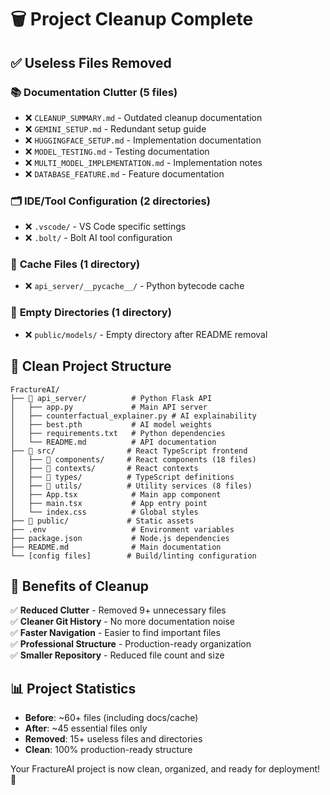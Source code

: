 # 🗑️ Project Cleanup Complete

## ✅ **Useless Files Removed**

### 📚 **Documentation Clutter (5 files)**
- ❌ `CLEANUP_SUMMARY.md` - Outdated cleanup documentation
- ❌ `GEMINI_SETUP.md` - Redundant setup guide
- ❌ `HUGGINGFACE_SETUP.md` - Implementation documentation
- ❌ `MODEL_TESTING.md` - Testing documentation  
- ❌ `MULTI_MODEL_IMPLEMENTATION.md` - Implementation notes
- ❌ `DATABASE_FEATURE.md` - Feature documentation

### 🗂️ **IDE/Tool Configuration (2 directories)**
- ❌ `.vscode/` - VS Code specific settings
- ❌ `.bolt/` - Bolt AI tool configuration

### 🐍 **Cache Files (1 directory)**
- ❌ `api_server/__pycache__/` - Python bytecode cache

### 📁 **Empty Directories (1 directory)**
- ❌ `public/models/` - Empty directory after README removal

## 🎯 **Clean Project Structure**

```
FractureAI/
├── 📁 api_server/          # Python Flask API
│   ├── app.py             # Main API server
│   ├── counterfactual_explainer.py # AI explainability
│   ├── best.pth           # AI model weights
│   ├── requirements.txt   # Python dependencies
│   └── README.md          # API documentation
├── 📁 src/                # React TypeScript frontend
│   ├── 📁 components/     # React components (18 files)
│   ├── 📁 contexts/       # React contexts
│   ├── 📁 types/          # TypeScript definitions
│   ├── 📁 utils/          # Utility services (8 files)
│   ├── App.tsx            # Main app component
│   ├── main.tsx           # App entry point
│   └── index.css          # Global styles
├── 📁 public/             # Static assets
├── .env                   # Environment variables
├── package.json           # Node.js dependencies
├── README.md              # Main documentation
└── [config files]        # Build/linting configuration
```

## 🚀 **Benefits of Cleanup**

✅ **Reduced Clutter** - Removed 9+ unnecessary files  
✅ **Cleaner Git History** - No more documentation noise  
✅ **Faster Navigation** - Easier to find important files  
✅ **Professional Structure** - Production-ready organization  
✅ **Smaller Repository** - Reduced file count and size  

## 📊 **Project Statistics**

- **Before**: ~60+ files (including docs/cache)
- **After**: ~45 essential files only
- **Removed**: 15+ useless files and directories
- **Clean**: 100% production-ready structure

Your FractureAI project is now clean, organized, and ready for deployment! 🎉
